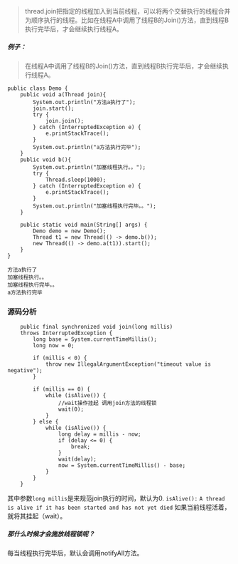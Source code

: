 >thread.join把指定的线程加入到当前线程，可以将两个交替执行的线程合并为顺序执行的线程。比如在线程A中调用了线程B的Join()方法，直到线程B执行完毕后，才会继续执行线程A。

##### 例子：
>在线程A中调用了线程B的Join()方法，直到线程B执行完毕后，才会继续执行线程A。
```
public class Demo {
    public void a(Thread join){
        System.out.println("方法a执行了");
        join.start();
        try {
            join.join();
        } catch (InterruptedException e) {
            e.printStackTrace();
        }
        System.out.println("a方法执行完毕");
    }
    public void b(){
        System.out.println("加塞线程执行。。");
        try {
            Thread.sleep(1000);
        } catch (InterruptedException e) {
            e.printStackTrace();
        }
        System.out.println("加塞线程执行完毕。。");
    }

    public static void main(String[] args) {
        Demo demo = new Demo();
        Thread t1 = new Thread(() -> demo.b());
        new Thread(() -> demo.a(t1)).start();
    }
}
```
```
方法a执行了
加塞线程执行。。
加塞线程执行完毕。。
a方法执行完毕
```

### 源码分析
```
    public final synchronized void join(long millis)
    throws InterruptedException {
        long base = System.currentTimeMillis();
        long now = 0;

        if (millis < 0) {
            throw new IllegalArgumentException("timeout value is negative");
        }

        if (millis == 0) {
            while (isAlive()) {
                //wait操作挂起 调用join方法的线程锁
                wait(0);
            }
        } else {
            while (isAlive()) {
                long delay = millis - now;
                if (delay <= 0) {
                    break;
                }
                wait(delay);
                now = System.currentTimeMillis() - base;
            }
        }
    }
```
其中参数`long millis`是来规范join执行的时间，默认为0.
`isAlive():`  `A thread is alive if it has been started and has not yet died`
如果当前线程活着，就将其挂起（wait）。

##### 那什么时候才会施放线程锁呢？
每当线程执行完毕后，默认会调用notifyAll方法。
